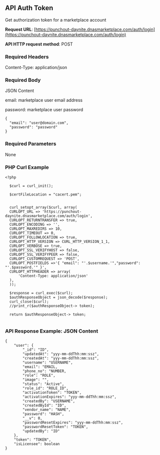 <!--

---

layout: template

title: auth

filename: auth.md

--- 

-->

## API Auth Token

Get authorization token for a marketplace account

**Request URL**: [https://punchout-daynite.dnasmarketplace.com/auth/login](https://punchout-daynite.dnasmarketplace.com/auth/login)

**API HTTP request method**: POST  

### Required Headers

Content-Type: application/json

### Required Body
JSON Content

email: marketplace user email address

password: marketplace user password

```
{
  "email": "user@domain.com",
  "password": "password"
}
```

### Required Parameters
None

### PHP Curl Example
```
<?php

  $curl = curl_init();

  $certFileLocation = "cacert.pem";		


  curl_setopt_array($curl, array(
  CURLOPT_URL => 'https://punchout-daynite.dnasmarketplace.com/auth/login',
  CURLOPT_RETURNTRANSFER => true,
  CURLOPT_ENCODING => '',
  CURLOPT_MAXREDIRS => 10,
  CURLOPT_TIMEOUT => 0,
  CURLOPT_FOLLOWLOCATION => true,
  CURLOPT_HTTP_VERSION => CURL_HTTP_VERSION_1_1,
  CURLOPT_VERBOSE => true,    
  CURLOPT_SSL_VERIFYHOST => false,
  CURLOPT_SSL_VERIFYPEER => false,
  CURLOPT_CUSTOMREQUEST => 'POST',
  CURLOPT_POSTFIELDS =>'{ "email": "'.$username.'","password": "'.$password.'" }',
  CURLOPT_HTTPHEADER => array(
      'Content-Type: application/json'
  ),
  ));

  $response = curl_exec($curl);
  $authResponseObject = json_decode($response);
  curl_close($curl);
  //print_r($authResponseObject-> token);

  return $authResponseObject-> token;


```

### API Response Example: JSON Content

```
{
    "user": {
        "_id": "ID",
        "updatedAt": "yyy-mm-ddThh:mm:ssz",
        "createdAt": "yyy-mm-ddThh:mm:ssz",
        "username": "USERNAME",
        "email": "EMAIL,
        "phone_no": "NUMBER,
        "role": "ROLE",
        "image": "",
        "status": "Active",
        "role_id": "ROLE_ID",
        "activationToken": "TOKEN",
        "activationExpires": "yyy-mm-ddThh:mm:ssz",
        "createdBy": "USERNAME",
        "createdById": "ID",
        "vendor_name": "NAME",
        "password": "HASH",
        "__v": 0,
        "passwordResetExpires": "yyy-mm-ddThh:mm:ssz",
        "passwordResetToken": "TOKEN",
        "updatedBy": "ID"
    },
    "token": "TOKEN",
    "isLicensee": boolean
}

```



